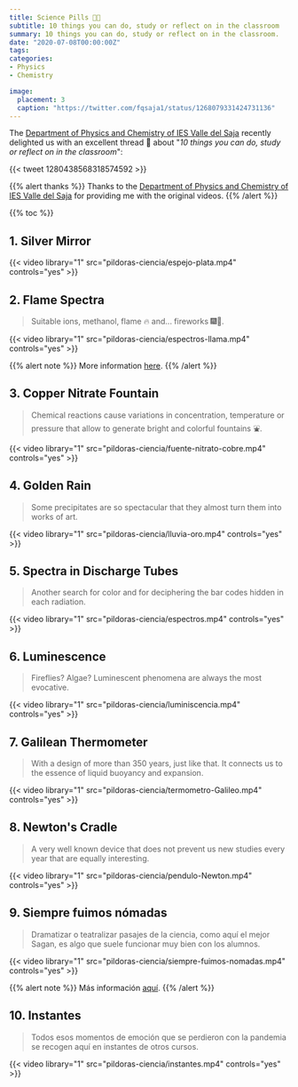 ```yaml
---
title: Science Pills 💊💊
subtitle: 10 things you can do, study or reflect on in the classroom
summary: 10 things you can do, study or reflect on in the classroom.
date: "2020-07-08T00:00:00Z"
tags:
categories:
- Physics
- Chemistry

image:
  placement: 3
  caption: "https://twitter.com/fqsaja1/status/1268079331424731136"
---
```


The [Department of Physics and Chemistry of IES Valle del Saja](http://www.fqsaja.com) recently delighted us with an excellent thread 🧵 about "*10 things you can do, study or reflect on in the classroom*":

{{< tweet 1280438568318574592 >}}

{{% alert thanks %}}
Thanks to the [Department of Physics and Chemistry of IES Valle del Saja](http://www.fqsaja.com) for providing me with the original videos.
{{% /alert %}}

{{% toc %}}

## 1. Silver Mirror
{{< video library="1" src="pildoras-ciencia/espejo-plata.mp4" controls="yes" >}}

## 2. Flame Spectra
> Suitable ions, methanol, flame 🔥 and... fireworks 🎆🎇.

{{< video library="1" src="pildoras-ciencia/espectros-llama.mp4" controls="yes" >}}

{{% alert note %}}
More information [here](https://www.usgs.gov/media/images/what-minerals-produce-colors-fireworks).
{{% /alert %}}

## 3. Copper Nitrate Fountain
> Chemical reactions cause variations in concentration, temperature or pressure that allow to generate bright and colorful fountains ⛲.

{{< video library="1" src="pildoras-ciencia/fuente-nitrato-cobre.mp4" controls="yes" >}}

## 4. Golden Rain
> Some precipitates are so spectacular that they almost turn them into works of art.

{{< video library="1" src="pildoras-ciencia/lluvia-oro.mp4" controls="yes" >}}

## 5. Spectra in Discharge Tubes
> Another search for color and for deciphering the bar codes hidden in each radiation.

{{< video library="1" src="pildoras-ciencia/espectros.mp4" controls="yes" >}}

## 6. Luminescence
> Fireflies? Algae? Luminescent phenomena are always the most evocative.

{{< video library="1" src="pildoras-ciencia/luminiscencia.mp4" controls="yes" >}}

## 7. Galilean Thermometer
> With a design of more than 350 years, just like that. It connects us to the essence of liquid buoyancy and expansion.

{{< video library="1" src="pildoras-ciencia/termometro-Galileo.mp4" controls="yes" >}}

## 8. Newton's Cradle
> A very well known device that does not prevent us new studies every year that are equally interesting.

{{< video library="1" src="pildoras-ciencia/pendulo-Newton.mp4" controls="yes" >}}

## 9. Siempre fuimos nómadas
> Dramatizar o teatralizar pasajes de la ciencia, como aquí el mejor Sagan, es algo que suele funcionar muy bien con los alumnos.

{{< video library="1" src="pildoras-ciencia/siempre-fuimos-nomadas.mp4" controls="yes" >}}

{{% alert note %}}
Más información [aquí](http://www.fqsaja.com/?portfolio_page=reflexiones-desde-el-confinamiento).
{{% /alert %}}

## 10. Instantes
> Todos esos momentos de emoción que se perdieron con la pandemia se recogen aquí en instantes de otros cursos.

{{< video library="1" src="pildoras-ciencia/instantes.mp4" controls="yes" >}}